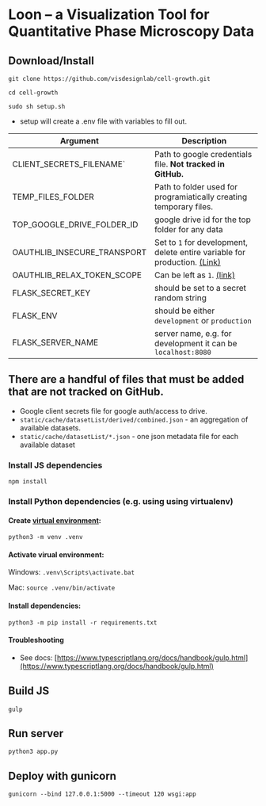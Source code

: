 # Loon – a Visualization Tool for Quantitative Phase Microscopy Data

## Download/Install
`git clone https://github.com/visdesignlab/cell-growth.git`

`cd cell-growth`

`sudo sh setup.sh`

- setup will create a .env file with variables to fill out.

| Argument        | Description           |
|---|---|
| CLIENT_SECRETS_FILENAME` | Path to google credentials file. **Not tracked in GitHub.** |
| TEMP_FILES_FOLDER| Path to folder used for programiatically creating temporary files.      | 
| TOP_GOOGLE_DRIVE_FOLDER_ID | google drive id for the top folder for any data |
| OAUTHLIB_INSECURE_TRANSPORT | Set to `1` for development, delete entire variable for production. [(Link)](https://flask-dance.readthedocs.io/en/v0.8.0/quickstarts/google.html#index-2) |
| OAUTHLIB_RELAX_TOKEN_SCOPE | Can be left as `1`. [(link)](https://flask-dance.readthedocs.io/en/v0.8.0/quickstarts/google.html#index-3) |
| FLASK_SECRET_KEY | should be set to a secret random string |
| FLASK_ENV | should be either `development` or `production` |
| FLASK_SERVER_NAME | server name, e.g. for development it can be `localhost:8080` |

## There are a handful of files that must be added that are not tracked on GitHub.
- Google client secrets file for google auth/access to drive.
- `static/cache/datasetList/derived/combined.json` - an aggregation of available datasets.
- `static/cache/datasetList/*.json` - one json metadata file for each available dataset

### Install JS dependencies

`npm install`

### Install Python dependencies (e.g. using using virtualenv)

#### Create [virtual environment](https://docs.python.org/3/tutorial/venv.html):

`python3 -m venv .venv`

#### Activate virual environment:

Windows: `.venv\Scripts\activate.bat`

Mac: `source .venv/bin/activate`

#### Install dependencies:

`python3 -m pip install -r requirements.txt`

#### Troubleshooting
- See docs: [https://www.typescriptlang.org/docs/handbook/gulp.html](https://www.typescriptlang.org/docs/handbook/gulp.html)

## Build JS 

`gulp`

## Run server

`python3 app.py`

## Deploy with gunicorn

`gunicorn --bind 127.0.0.1:5000 --timeout 120 wsgi:app`
